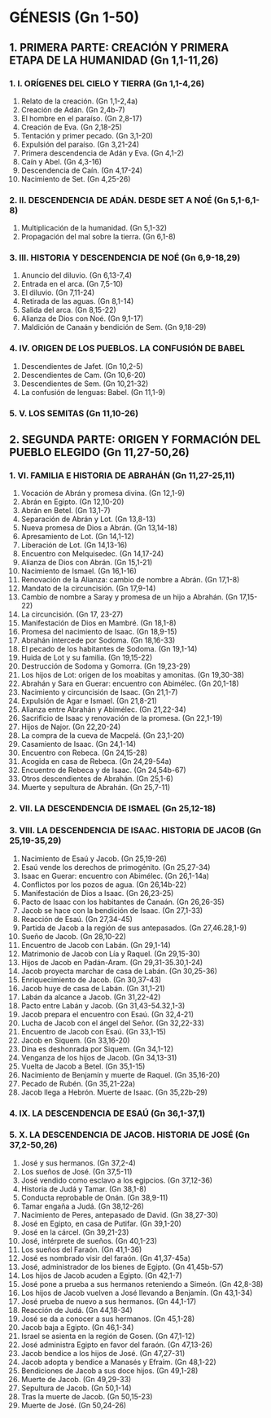 # GÉNESIS (Gn 1-50)

## 1. PRIMERA PARTE: CREACIÓN Y PRIMERA ETAPA DE LA HUMANIDAD (Gn 1,1-11,26)
### 1. I. ORÍGENES DEL CIELO Y TIERRA (Gn 1,1-4,26)
1. Relato de la creación. (Gn 1,1-2,4a)
2. Creación de Adán. (Gn 2,4b-7)
3. El hombre en el paraíso. (Gn 2,8-17)
4. Creación de Eva. (Gn 2,18-25)
5. Tentación y primer pecado. (Gn 3,1-20)
6. Expulsión del paraíso. (Gn 3,21-24)
7. Primera descendencia de Adán y Eva. (Gn 4,1-2)
8. Caín y Abel. (Gn 4,3-16)
9. Descendencia de Caín. (Gn 4,17-24)
10. Nacimiento de Set. (Gn 4,25-26)

### 2. II. DESCENDENCIA DE ADÁN. DESDE SET A NOÉ (Gn 5,1-6,1-8)
1. Multiplicación de la humanidad. (Gn 5,1-32)
2. Propagación del mal sobre la tierra. (Gn 6,1-8)

### 3. III. HISTORIA Y DESCENDENCIA DE NOÉ (Gn 6,9-18,29)
1. Anuncio del diluvio. (Gn 6,13-7,4)
2. Entrada en el arca. (Gn 7,5-10)
3. El diluvio. (Gn 7,11-24)
4. Retirada de las aguas. (Gn 8,1-14)
5. Salida del arca. (Gn 8,15-22)
6. Alianza de Dios con Noé. (Gn 9,1-17)
7. Maldición de Canaán y bendición de Sem. (Gn 9,18-29)

### 4. IV. ORIGEN DE LOS PUEBLOS. LA CONFUSIÓN DE BABEL
1. Descendientes de Jafet. (Gn 10,2-5)
2. Descendientes de Cam. (Gn 10,6-20)
3. Descendientes de Sem. (Gn 10,21-32)
4. La confusión de lenguas: Babel. (Gn 11,1-9)

### 5. V. LOS SEMITAS (Gn 11,10-26)

## 2. SEGUNDA PARTE: ORIGEN Y FORMACIÓN DEL PUEBLO ELEGIDO (Gn 11,27-50,26)
### 1. VI. FAMILIA E HISTORIA DE ABRAHÁN (Gn 11,27-25,11)
1. Vocación de Abrán y promesa divina. (Gn 12,1-9)
2. Abrán en Egipto. (Gn 12,10-20)
3. Abrán en Betel. (Gn 13,1-7)
4. Separación de Abrán y Lot. (Gn 13,8-13)
5. Nueva promesa de Dios a Abrán. (Gn 13,14-18)
6. Apresamiento de Lot. (Gn 14,1-12)
7. Liberación de Lot. (Gn 14,13-16)
8. Encuentro con Melquisedec. (Gn 14,17-24)
9. Alianza de Dios con Abrán. (Gn 15,1-21)
10. Nacimiento de Ismael. (Gn 16,1-16)
11. Renovación de la Alianza: cambio de nombre a Abrán. (Gn 17,1-8)
12. Mandato de la circuncisión. (Gn 17,9-14)
13. Cambio de nombre a Saray y promesa de un hijo a Abrahán. (Gn 17,15-22)
14. La circuncisión. (Gn 17, 23-27)
15. Manifestación de Dios en Mambré. (Gn 18,1-8)
16. Promesa del nacimiento de Isaac. (Gn 18,9-15)
17. Abrahán intercede por Sodoma. (Gn 18,16-33)
18. El pecado de los habitantes de Sodoma. (Gn 19,1-14)
19. Huida de Lot y su familia. (Gn 19,15-22)
20. Destrucción de Sodoma y Gomorra. (Gn 19,23-29)
21. Los hijos de Lot: origen de los moabitas y amonitas. (Gn 19,30-38)
22. Abrahán y Sara en Guerar: encuentro con Abimélec. (Gn 20,1-18)
23. Nacimiento y circuncisión de Isaac. (Gn 21,1-7)
24. Expulsión de Agar e Ismael. (Gn 21,8-21)
25. Alianza entre Abrahán y Abimélec. (Gn 21,22-34)
26. Sacrificio de Isaac y renovación de la promesa. (Gn 22,1-19)
27. Hijos de Najor. (Gn 22,20-24)
28. La compra de la cueva de Macpelá. (Gn 23,1-20)
29. Casamiento de Isaac. (Gn 24,1-14)
30. Encuentro con Rebeca. (Gn 24,15-28)
31. Acogida en casa de Rebeca. (Gn 24,29-54a)
32. Encuentro de Rebeca y de Isaac. (Gn 24,54b-67)
33. Otros descendientes de Abrahán. (Gn 25,1-6)
34. Muerte y sepultura de Abrahán. (Gn 25,7-11)

### 2. VII. LA DESCENDENCIA DE ISMAEL (Gn 25,12-18)

### 3. VIII. LA DESCENDENCIA DE ISAAC. HISTORIA DE JACOB (Gn 25,19-35,29)
1. Nacimiento de Esaú y Jacob. (Gn 25,19-26)
2. Esaú vende los derechos de primogénito. (Gn 25,27-34)
3. Isaac en Guerar: encuentro con Abimélec. (Gn 26,1-14a)
4. Conflictos por los pozos de agua. (Gn 26,14b-22)
5. Manifestación de Dios a Isaac. (Gn 26,23-25)
6. Pacto de Isaac con los habitantes de Canaán. (Gn 26,26-35)
7. Jacob se hace con la bendición de Isaac. (Gn 27,1-33)
8. Reacción de Esaú. (Gn 27,34-45)
9. Partida de Jacob a la región de sus antepasados. (Gn 27,46.28,1-9)
10. Sueño de Jacob. (Gn 28,10-22)
11. Encuentro de Jacob con Labán. (Gn 29,1-14)
12. Matrimonio de Jacob con Lía y Raquel. (Gn 29,15-30)
13. Hijos de Jacob en Padán-Aram. (Gn 29,31-35.30,1-24)
14. Jacob proyecta marchar de casa de Labán. (Gn 30,25-36)
15. Enriquecimiento de Jacob. (Gn 30,37-43)
16. Jacob huye de casa de Labán. (Gn 31,1-21)
17. Labán da alcance a Jacob. (Gn 31,22-42)
18. Pacto entre Labán y Jacob. (Gn 31,43-54.32,1-3)
19. Jacob prepara el encuentro con Esaú. (Gn 32,4-21)
20. Lucha de Jacob con el ángel del Señor. (Gn 32,22-33)
21. Encuentro de Jacob con Esaú. (Gn 33,1-15)
22. Jacob en Siquem. (Gn 33,16-20)
23. Dina es deshonrada por Siquem. (Gn 34,1-12)
24. Venganza de los hijos de Jacob. (Gn 34,13-31)
25. Vuelta de Jacob a Betel. (Gn 35,1-15)
26. Nacimiento de Benjamín y muerte de Raquel. (Gn 35,16-20)
27. Pecado de Rubén. (Gn 35,21-22a)
28. Jacob llega a Hebrón. Muerte de Isaac. (Gn 35,22b-29)

### 4. IX. LA DESCENDENCIA DE ESAÚ (Gn 36,1-37,1)

### 5. X. LA DESCENDENCIA DE JACOB. HISTORIA DE JOSÉ (Gn 37,2-50,26)
1. José y sus hermanos. (Gn 37,2-4)
2. Los sueños de José. (Gn 37,5-11)
3. José vendido como esclavo a los egipcios. (Gn 37,12-36)
4. Historia de Judá y Tamar. (Gn 38,1-8)
5. Conducta reprobable de Onán. (Gn 38,9-11)
6. Tamar engaña a Judá. (Gn 38,12-26)
7. Nacimiento de Peres, antepasado de David. (Gn 38,27-30)
8. José en Egipto, en casa de Putifar. (Gn 39,1-20)
9. José en la cárcel. (Gn 39,21-23)
10. José, intérprete de sueños. (Gn 40,1-23)
11. Los sueños del Faraón. (Gn 41,1-36)
12. José es nombrado visir del faraón. (Gn 41,37-45a)
13. José, administrador de los bienes de Egipto. (Gn 41,45b-57)
14. Los hijos de Jacob acuden a Egipto. (Gn 42,1-7)
15. José pone a prueba a sus hermanos reteniendo a Simeón. (Gn 42,8-38)
16. Los hijos de Jacob vuelven a José llevando a Benjamín. (Gn 43,1-34)
17. José prueba de nuevo a sus hermanos. (Gn 44,1-17)
18. Reacción de Judá. (Gn 44,18-34)
19. José se da a conocer a sus hermanos. (Gn 45,1-28)
20. Jacob baja a Egipto. (Gn 46,1-34)
21. Israel se asienta en la región de Gosen. (Gn 47,1-12)
22. José administra Egipto en favor del faraón. (Gn 47,13-26)
23. Jacob bendice a los hijos de José. (Gn 47,27-31)
24. Jacob adopta y bendice a Manasés y Efraím. (Gn 48,1-22)
25. Bendiciones de Jacob a sus doce hijos. (Gn 49,1-28)
26. Muerte de Jacob. (Gn 49,29-33)
27. Sepultura de Jacob. (Gn 50,1-14)
28. Tras la muerte de Jacob. (Gn 50,15-23)
29. Muerte de José. (Gn 50,24-26)
